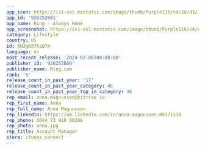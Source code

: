 ```yaml
---
app_icon: https://is1-ssl.mzstatic.com/image/thumb/Purple116/v4/2d/d3/7b/2dd37bf1-055f-1d61-b14a-9ffcd0e5f05f/AppIcon-NH-0-0-1x_U007emarketing-0-10-0-85-220.png/1024x1024bb.png
app_id: '926252661'
app_name: Ring - Always Home
app_screenshot: https://is1-ssl.mzstatic.com/image/thumb/Purple116/v4/68/08/10/68081057-c80c-341a-1c06-8dd3e3e6adff/86d444e0-4895-4997-8e9d-2fecba6d1250_EN_ring_ios_5-5inch_screenshot_01.jpg/1242x2208bb.png
category: Lifestyle
country: US
id: 6NJgN37XzQ7m
language: en
most_recent_release: '2024-02-06T00:00:00'
publisher_id: '926252660'
publisher_name: Ring.com
rank: '5'
release_count_in_past_year: '17'
release_count_in_past_year_category: 46
release_count_in_past_year_top_in_category: 46
rep_email: anna.magnussen@bitrise.io
rep_first_name: Anna
rep_full_name: Anna Magnussen
rep_linkedin: https://uk.linkedin.com/in/anna-magnussen-0977131b
rep_phone: 0044 73 918 00286
rep_photo: anna.jpg
rep_title: Account Manager
store: itunes_connect
---
```

